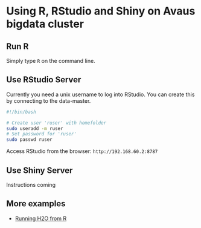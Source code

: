 # Using R, RStudio and Shiny on Avaus bigdata cluster

## Run R

Simply type `R` on the command line.

## Use RStudio Server

Currently you need a unix username to log into RStudio. You can create this by connecting to the data-master.

```bash
#!/bin/bash

# Create user 'ruser' with homefolder
sudo useradd -m ruser
# Set password for 'ruser'
sudo passwd ruser
```

Access RStudio from the browser: `http://192.168.60.2:8787`

## Use Shiny Server

Instructions coming

## More examples

* [Running H2O from R](/R_H2O.md)